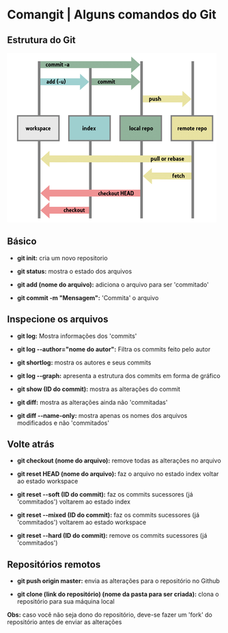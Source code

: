 # Comangit | Alguns comandos do Git


## Estrutura do Git

![Estrutura do Git](git_structure.png)



## Básico

- **git init:** cria um novo repositorio

- **git status:** mostra o estado dos arquivos

- **git add (nome do arquivo):** adiciona o arquivo para ser 'commitado'

- **git commit -m "Mensagem":** 'Commita' o arquivo



## Inspecione os arquivos

- **git log:** Mostra informações dos 'commits'

- **git log --author="nome do autor":** Filtra os commits feito pelo autor

- **git shortlog:** mostra os autores e seus commits

- **git log --graph:** apresenta a estrutura dos commits em forma de gráfico

- **git show (ID do commit):** mostra as alterações do commit 


- **git diff:** mostra as alterações ainda não 'commitadas'

- **git diff --name-only:** mostra apenas os nomes dos arquivos modificados e não 'commitados'



## Volte atrás

- **git checkout (nome do arquivo):** remove todas as alterações no arquivo

- **git reset HEAD (nome do arquivo):** faz o arquivo no estado index voltar ao estado workspace

- **git reset --soft (ID do commit):** faz os commits sucessores (já 'commitados') voltarem ao estado index

- **git reset --mixed (ID do commit):** faz os commits sucessores (já 'commitados') voltarem ao estado workspace

- **git reset --hard (ID do commit):** remove os commits sucessores (já 'commitados')



## Repositórios remotos

- **git push origin master:** envia as alterações para o repositório no Github

- **git clone (link do repositório) (nome da pasta para ser criada):** clona o repositório para sua máquina local

**Obs:** caso você não seja dono do repositório, deve-se fazer um 'fork' do repositório antes de enviar as alterações


